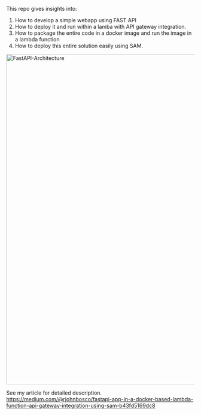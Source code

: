 This repo gives insights into:
1. How to develop a simple webapp using FAST API
2. How to deploy it and run within a lamba with API gateway integration.
3. How to package the entire code in a docker image and run the image in a lambda function
4. How to deploy this entire solution easily using SAM. 
<img width="881" alt="FastAPI-Architecture" src="https://github.com/user-attachments/assets/02f163f4-09d8-4273-b7bc-a3f20748130a">


See my article for detailed description. 
https://medium.com/@rjohnbosco/fastapi-app-in-a-docker-based-lambda-function-api-gateway-integration-using-sam-b43fd5169dc8
